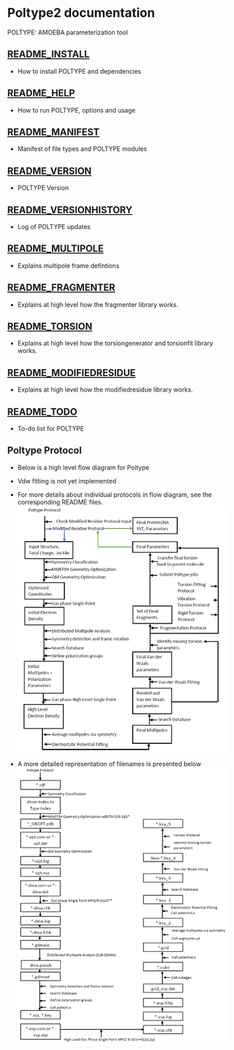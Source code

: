 # Poltype2 documentation

POLTYPE: AMOEBA parameterization tool

## [README_INSTALL](README_INSTALL.MD)
* How to install POLTYPE and dependencies

## [README_HELP](README_HELP.MD)
* How to run POLTYPE, options and usage

## [README_MANIFEST](README_MANIFEST.MD)
* Manifest of file types and POLTYPE modules

## [README_VERSION](README_VERSION.MD)
* POLTYPE Version

## [README_VERSIONHISTORY](README_VERSIONHISTORY.MD)
* Log of POLTYPE updates

## [README_MULTIPOLE](README_MULTIPOLE.MD)
* Explains multipole frame defintions

## [README_FRAGMENTER](README_FRAGMENTER.MD)
* Explains at high level how the fragmenter library works.

## [README_TORSION](README_TORSION.MD)
* Explains at high level how the torsiongenerator and torsionfit library works.

## [README_MODIFIEDRESIDUE](README_MODIFIEDRESIDUE.MD)
* Explains at high level how the modifiedresidue library works.

## [README_TODO](README_TODO.MD)
* To-do list for POLTYPE

## Poltype Protocol

* Below is a high level flow diagram for Poltype
* Vdw fitting is not yet implemented
* For more details about individual protocols in flow diagram, see the corresponding README files. 
![Poltype Protocol](Images/PoltypeProtocol.PNG)

* A more detailed representation of filenames is presented below
![Poltype Protocol Detailed](Images/PoltypeProtocolDetailed.PNG)


